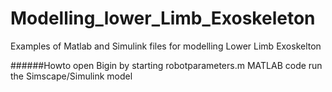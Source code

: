 # Modelling_lower_Limb_Exoskeleton
Examples of Matlab and Simulink files for modelling Lower Limb Exoskelton


######Howto open
Bigin by starting robotparameters.m MATLAB code 
run the Simscape/Simulink model

